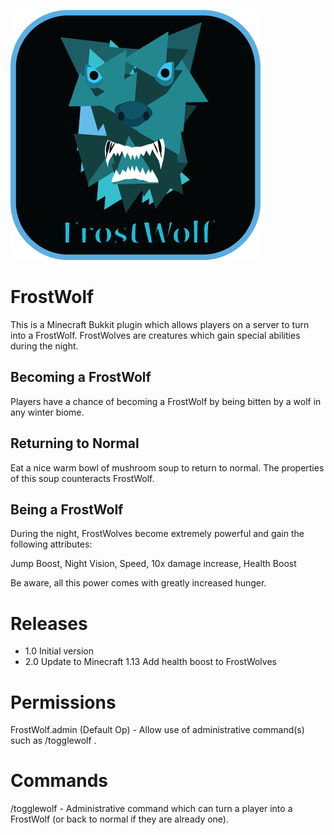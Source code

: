 ![FrostWolf Logo](/FrostWolf-Logo.png?raw=true "FrostWolf") 

FrostWolf
=============
This is a Minecraft Bukkit plugin which allows players on a server to turn into a FrostWolf. FrostWolves are creatures which gain special abilities during the night.

Becoming a FrostWolf
----------
Players have a chance of becoming a FrostWolf by being bitten by a wolf in any winter biome.

Returning to Normal
----------
Eat a nice warm bowl of mushroom soup to return to normal. The properties of this soup counteracts FrostWolf.


Being a FrostWolf
----------
During the night, FrostWolves become extremely powerful and gain the following attributes:

Jump Boost,
Night Vision,
Speed,
10x damage increase,
Health Boost

Be aware, all this power comes with greatly increased hunger.


Releases
===========
- 1.0 Initial version
- 2.0 Update to Minecraft 1.13
    Add health boost to FrostWolves


Permissions
===========
FrostWolf.admin (Default Op) - Allow use of administrative command(s) such as /togglewolf <player>.


Commands
===========
/togglewolf <player> - Administrative command which can turn a player into a FrostWolf (or back to normal if they are already one).

